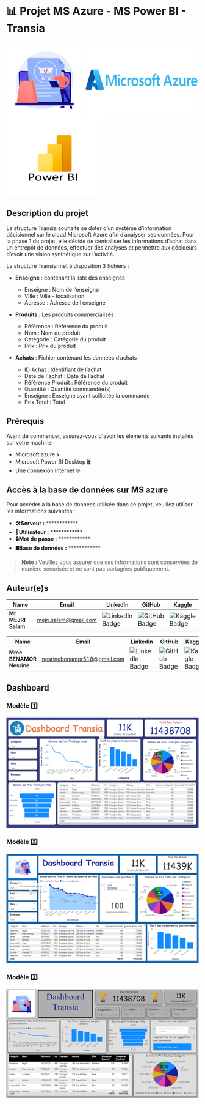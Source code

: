 # 📊 Projet MS Azure - MS Power BI - Transia

<img src="images/logo.jpg" alt="Logo de Transia" width="200" height="200">
<img src="images/azure.jpg" alt="Logo MS Azure" width="300" height="200">
<img src="images/powerbi.png" alt="Logo Power BI" width="250" height="200">

## Description du projet

La structure Transia souhaite se doter d’un système d’information décisionnel sur le cloud Microsoft Azure afin d’analyser ses données. Pour la phase 1 du projet, elle décide de centraliser les informations d’achat dans un entrepôt de données, effectuer des analyses et permettre aux décideurs d’avoir une vision synthétique sur l’activité.

La structure Transia met à disposition 3 fichiers :

- **Enseigne** : contenant la liste des enseignes
  - Enseigne : Nom de l’enseigne
  - Ville : Ville - localisation
  - Adresse : Adresse de l’enseigne

- **Produits** : Les produits commercialisés
  - Référence : Référence du produit
  - Nom : Nom du produit
  - Catégorie : Catégorie du produit
  - Prix : Prix du produit

- **Achats** : Fichier contenant les données d’achats
  - ID Achat : Identifiant de l’achat
  - Date de l'achat : Date de l’achat
  - Référence Produit : Référence du produit
  - Quantité : Quantité commandée(s)
  - Enseigne : Enseigne ayant sollicitée la commande
  - Prix Total : Total

## Prérequis

Avant de commencer, assurez-vous d'avoir les éléments suivants installés sur votre machine :
- Microsoft azure 🌀
- Microsoft Power BI Desktop 🖥️
- Une connexion Internet 🌐

## Accès à la base de données sur MS azure

Pour accéder à la base de données utilisée dans ce projet, veuillez utiliser les informations suivantes :

- **🛠️Serveur :** ************ 
- **👤Utilisateur :** ************ 
- **🔒Mot de passe :** ************ 
- **🛢️Base de données :** ************ 

> **Note :** Veuillez vous assurer que ces informations sont conservées de manière sécurisée et ne sont pas partagées publiquement.

## Auteur(e)s


| Name               | Email                                               | LinkedIn                                                  | GitHub                                           | Kaggle                                        |
|--------------------|-----------------------------------------------------|-----------------------------------------------------------|--------------------------------------------------|-----------------------------------------------|
| **Mr MEJRI Salam** | mejri.salam@gmail.com | <a href="https://www.linkedin.com/in/salam-mejri/" style="text-decoration: none; font-size: 16px;"><img src="https://img.shields.io/badge/LinkedIn-%2300A4CC.svg?style=for-the-badge&logo=LinkedIn&logoColor=white" alt="LinkedIn Badge"></a> | <a href="https://github.com/mslouma88" style="text-decoration: none; font-size: 16px;"><img src="https://img.shields.io/badge/GitHub-%23FF6F61.svg?style=for-the-badge&logo=GitHub&logoColor=white" alt="GitHub Badge"></a> | <a href="https://www.kaggle.com/salammejri" style="text-decoration: none; font-size: 16px;"><img src="https://img.shields.io/badge/Kaggle-%238a2be2.svg?style=for-the-badge&logo=Kaggle&logoColor=white" alt="Kaggle Badge"></a> |

| Name               | Email                                               | LinkedIn                                                  | GitHub                                           | Kaggle                                        |
|--------------------|-----------------------------------------------------|-----------------------------------------------------------|--------------------------------------------------|-----------------------------------------------|
| **Mme BENAMOR Nesrine**  | nesrinebenamor518@gmail.com | <a href="https://www.linkedin.com/in/nesrine-benamor-506659293/" style="text-decoration: none; font-size: 16px;"><img src="https://img.shields.io/badge/LinkedIn-%2300A4CC.svg?style=for-the-badge&logo=LinkedIn&logoColor=white" alt="LinkedIn Badge"></a> | <a href="https://github.com/" style="text-decoration: none; font-size: 16px;"><img src="https://img.shields.io/badge/GitHub-%23FF6F61.svg?style=for-the-badge&logo=GitHub&logoColor=white" alt="GitHub Badge"></a> | <a href="https://www.kaggle.com/" style="text-decoration: none; font-size: 16px;"><img src="https://img.shields.io/badge/Kaggle-%238a2be2.svg?style=for-the-badge&logo=Kaggle&logoColor=white" alt="Kaggle Badge"></a> |

## Dashboard

### Modèle 1️⃣

![dashboard](images/dashboard1.png)

### Modèle 2️⃣

![dashboard](images/dashboard2.png)

### Modèle 3️⃣

![dashboard](images/dashboard.png)
